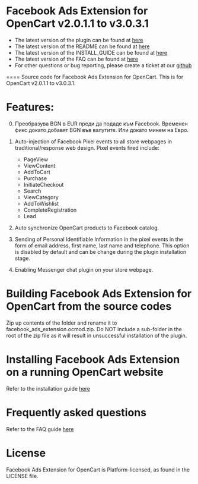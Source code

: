 Facebook Ads Extension for OpenCart v2.0.1.1 to v3.0.3.1
====
- The latest version of the plugin can be found at [here](https://github.com/facebookincubator/Facebook-For-OpenCart/releases/latest)
- The latest version of the README can be found at [here](https://github.com/facebookincubator/Facebook-For-OpenCart/blob/master/README.md)
- The latest version of the INSTALL_GUIDE can be found at [here](https://github.com/facebookincubator/Facebook-For-OpenCart/blob/master/INSTALL_GUIDE.md)
- The latest version of the FAQ can be found at [here](https://github.com/facebookincubator/Facebook-For-OpenCart/blob/master/FAQ.md)
- For other questions or bug reporting, please create a ticket at our [github](https://github.com/facebookincubator/Facebook-For-OpenCart/issues)

====
Source code for Facebook Ads Extension for OpenCart. This is for
OpenCart v2.0.1.1 to v3.0.3.1.

# Features:
0. Преобразува BGN в EUR преди да подаде към Facebook. Временен фикс докато добавят BGN във валутите. Или докато минем на Евро.

1. Auto-injection of Facebook Pixel events to all store webpages in
   traditional/response web design. Pixel events fired include:
   - PageView
   - ViewContent
   - AddToCart
   - Purchase
   - InitiateCheckout
   - Search
   - ViewCategory
   - AddToWishlist
   - CompleteRegistration
   - Lead

2. Auto synchronize OpenCart products to Facebook catalog.

3. Sending of Personal Identifiable Information in the pixel events in the form of email address, first name, last name and telephone. This option is disabled by default and can be change during the plugin installation stage.

4. Enabling Messenger chat plugin on your store webpage.

# Building Facebook Ads Extension for OpenCart from the source codes
Zip up contents of the folder and rename it to facebook_ads_extension.ocmod.zip. Do NOT include a sub-folder in the root of the zip file as it will result in unsuccessful installation of the plugin.

# Installing Facebook Ads Extension on a running OpenCart website
Refer to the installation guide [here](https://github.com/facebookincubator/Facebook-For-OpenCart/blob/master/INSTALL_GUIDE.md)

# Frequently asked questions
Refer to the FAQ guide [here](https://github.com/facebookincubator/Facebook-For-OpenCart/blob/master/FAQ.md)

# License
Facebook Ads Extension for OpenCart is Platform-licensed, as found in the LICENSE file.
